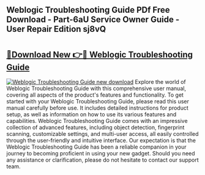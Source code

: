## Weblogic Troubleshooting Guide PDf Free Download - Part-6aU Service Owner Guide - User Repair Edition sj8vQ

# <h2><a href="http://bc6113.oget.top/?id=Weblogic+Troubleshooting+Guide">🔗Download New 👉🔴 Weblogic Troubleshooting Guide</a></h2>

[![Weblogic Troubleshooting Guide new download](https://i.imgur.com/5g1atiW.png)](http://bc6113.oget.top/?id=Weblogic+Troubleshooting+Guide)
Explore the world of Weblogic Troubleshooting Guide with this comprehensive user manual, covering all aspects of the product's features and functionality. To get started with your Weblogic Troubleshooting Guide, please read this user manual carefully before use. It includes detailed instructions for product setup, as well as information on how to use its various features and capabilities. Weblogic Troubleshooting Guide comes with an impressive collection of advanced features, including object detection, fingerprint scanning, customizable settings, and multi-user access, all easily controlled through the user-friendly and intuitive interface. Our expectation is that the Weblogic Troubleshooting Guide has been a reliable companion in your journey to becoming proficient in using your new gadget. Should you need any assistance or clarification, please do not hesitate to contact our support team.
